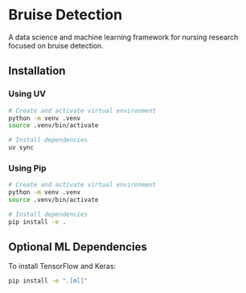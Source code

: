 # Bruise Detection

A data science and machine learning framework for nursing research focused on bruise detection.

## Installation

### Using UV

```bash
# Create and activate virtual environment
python -m venv .venv
source .venv/bin/activate

# Install dependencies
uv sync
```

### Using Pip

```bash
# Create and activate virtual environment
python -m venv .venv
source .venv/bin/activate

# Install dependencies
pip install -e .
```

## Optional ML Dependencies

To install TensorFlow and Keras:

```bash
pip install -e ".[ml]"
```
